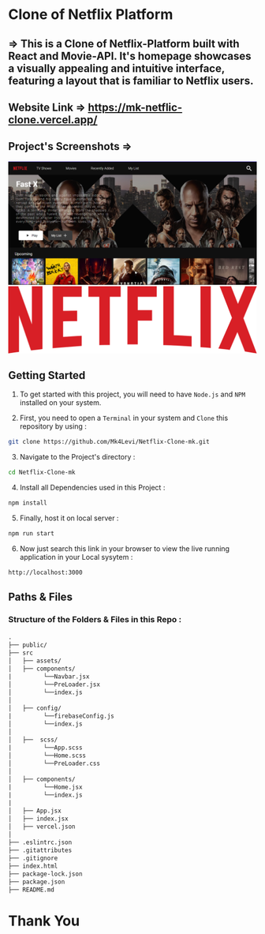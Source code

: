 # Clone of Netflix Platform

## => This is a Clone of Netflix-Platform built with React and Movie-API. It's homepage showcases a visually appealing and intuitive interface, featuring a layout that is familiar to Netflix users.

## Website Link => https://mk-netflic-clone.vercel.app/

## Project's Screenshots =>

![image](./src/assets/ss.png)
![image](./src/assets/netflix-logo.png)

<h2>Getting Started</h2>

1. To get started with this project, you will need to have `Node.js` and `NPM` installed on your system.

2. First, you need to open a `Terminal` in your system and `Clone` this repository by using :

```bash
git clone https://github.com/Mk4Levi/Netflix-Clone-mk.git
```

3. Navigate to the Project's directory :

```bash
cd Netflix-Clone-mk
```

4. Install all Dependencies used in this Project :

```bash
npm install
```

5. Finally, host it on local server :

```bash
npm run start
```

6. Now just search this link in your browser to view the live running application in your Local sysytem :

```bash
http://localhost:3000
```

<h2>Paths & Files</h2>

### Structure of the Folders & Files in this Repo :

```text
.
├── public/
├── src
│   ├── assets/
│   ├── components/
|         └──Navbar.jsx
│         └──PreLoader.jsx
│         └──index.js
│
│   ├── config/
|         └──firebaseConfig.js
│         └──index.js
│
│   ├──  scss/
|         └──App.scss
│         └──Home.scss
│         └──PreLoader.css
│
│   ├── components/
|         └──Home.jsx
|         └──index.js
|
│   ├── App.jsx
│   ├── index.jsx
│   ├── vercel.json
│
├── .eslintrc.json
├── .gitattributes
├── .gitignore
├── index.html
├── package-lock.json
├── package.json
├── README.md

```

# Thank You
